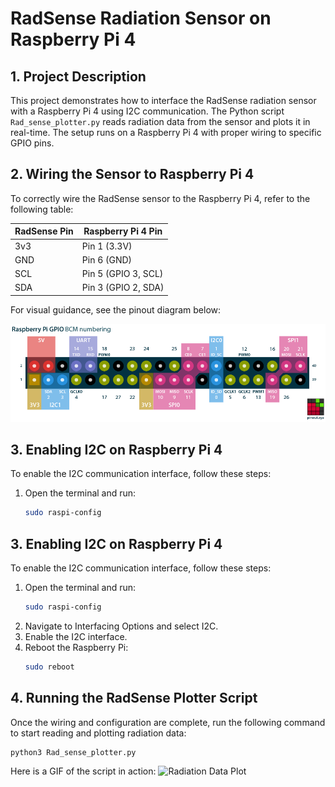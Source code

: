 # RadSense Radiation Sensor on Raspberry Pi 4

## 1. Project Description
This project demonstrates how to interface the RadSense radiation sensor with a Raspberry Pi 4 using I2C communication. The Python script `Rad_sense_plotter.py` reads radiation data from the sensor and plots it in real-time. The setup runs on a Raspberry Pi 4 with proper wiring to specific GPIO pins.

## 2. Wiring the Sensor to Raspberry Pi 4
To correctly wire the RadSense sensor to the Raspberry Pi 4, refer to the following table:

| RadSense Pin     | Raspberry Pi 4 Pin |
|------------------|--------------------|
| 3v3              | Pin 1 (3.3V)       |
| GND              | Pin 6 (GND)        |
| SCL              | Pin 5 (GPIO 3, SCL)|
| SDA              | Pin 3 (GPIO 2, SDA)|

For visual guidance, see the pinout diagram below:

![Raspberry Pi Pinout](raspberry-pi-pinout.png)

## 3. Enabling I2C on Raspberry Pi 4
To enable the I2C communication interface, follow these steps:

1. Open the terminal and run:
   ```bash
   sudo raspi-config
   ```
## 3. Enabling I2C on Raspberry Pi 4
To enable the I2C communication interface, follow these steps:

1. Open the terminal and run:
   ```bash
   sudo raspi-config
   ```
2. Navigate to Interfacing Options and select I2C.
3. Enable the I2C interface.
4. Reboot the Raspberry Pi:
   ```bash
   sudo reboot
   ```
## 4. Running the RadSense Plotter Script
Once the wiring and configuration are complete, run the following command to start reading and plotting radiation data:
   ```bash
   python3 Rad_sense_plotter.py
   ```
Here is a GIF of the script in action:
![Radiation Data Plot](rad_data.gif)
